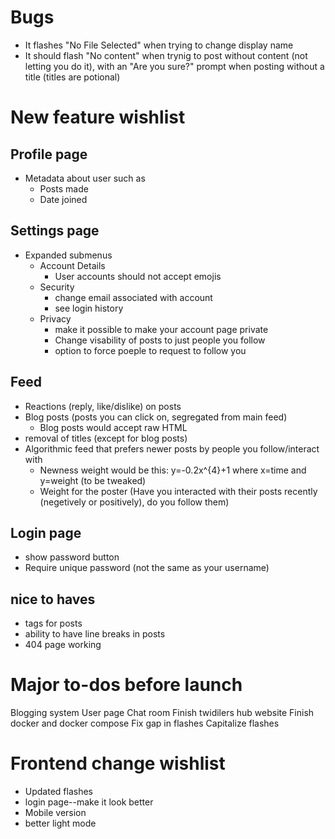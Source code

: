 # Bugs
* It flashes "No File Selected" when trying to change display name
* It should flash "No content" when trynig to post without content (not letting you do it), with an "Are you sure?" prompt when posting without a title (titles are potional)

# New feature wishlist
## Profile page
* Metadata about user such as
    * Posts made
    * Date joined

## Settings page
* Expanded submenus
    * Account Details
        * User accounts should not accept emojis
    * Security
        * change email associated with account
        * see login history
    * Privacy
        * make it possible to make your account page private
        * Change visability of posts to just people you follow
        * option to force poeple to request to follow you

## Feed
* Reactions (reply, like/dislike) on posts
* Blog posts (posts you can click on, segregated from main feed)
    * Blog posts would accept raw HTML
* removal of titles (except for blog posts)
* Algorithmic feed that prefers newer posts by people you follow/interact with
    * Newness weight would be this: y=-0.2x^{4}+1 where x=time and y=weight (to be tweaked)
    * Weight for the poster (Have you interacted with their posts recently (negetively or positively), do you follow them)

## Login page
* show password button
* Require unique password (not the same as your username)

## nice to haves
* tags for posts
* ability to have line breaks in posts
* 404 page working

# Major to-dos before launch
Blogging system
User page
Chat room
Finish twidilers hub website
Finish docker and docker compose
Fix gap in flashes
Capitalize flashes


# Frontend change wishlist
* Updated flashes
* login page--make it look better
* Mobile version
* better light mode